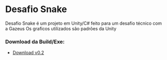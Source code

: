 # Desafio Snake

Desafio Snake é um projeto em Unity/C# feito para um desafio técnico com a Gazeus
Os graficos utilizados são padrões da Unity

### Download da Build/Exe:
* [Download v0.2](https://drive.google.com/file/d/1xkUI3quU4bm-IbILkey-rmKtTNfTORPU/view?usp=sharing)
